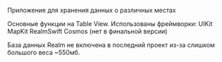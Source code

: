 
Приложение для хранения данных о различных местах

Основные функции на Table View. 
Использованы фреймворки:
UIKit
MapKit
RealmSwift
Cosmos (нет в финальной версии)

База данных Realm не включена в последний проект из-за слишком большого веса ~550мб.

